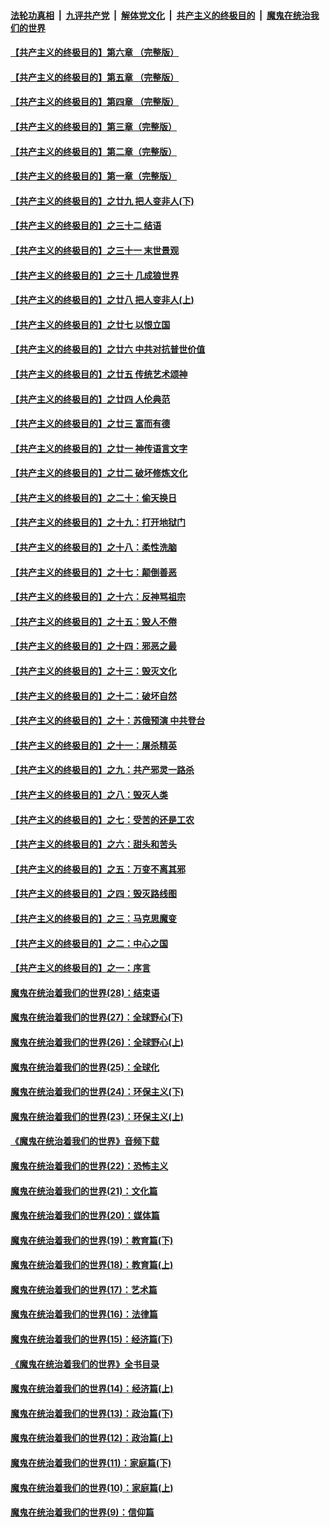 ####  [法轮功真相](../../../../basic/blob/master/README.md?t=02211439) &nbsp;|&nbsp; [九评共产党](../../../../9ping.md/blob/master/README.md?t=02211439) &nbsp;|&nbsp; [解体党文化](../../../../jtdwh.md/blob/master/README.md?t=02211439)  &nbsp;|&nbsp; [共产主义的终极目的](../../../../gczydzjmd.md/blob/master/README.md?t=02211439) &nbsp;|&nbsp; [魔鬼在统治我们的世界](../../../../mgztzwmdsj.md/blob/master/README.md?t=02211439) 

#### [【共产主义的终极目的】第六章 （完整版）](../pages/nsc422/n11428913.md?t=02211439) 

#### [【共产主义的终极目的】第五章 （完整版）](../pages/nsc422/n11428912.md?t=02211439) 

#### [【共产主义的终极目的】第四章 （完整版）](../pages/nsc422/n11428907.md?t=02211439) 

#### [【共产主义的终极目的】第三章（完整版）](../pages/nsc422/n11428848.md?t=02211439) 

#### [【共产主义的终极目的】第二章（完整版）](../pages/nsc422/n11428831.md?t=02211439) 

#### [【共产主义的终极目的】第一章（完整版）](../pages/nsc422/n11417651.md?t=02211439) 

#### [【共产主义的终极目的】之廿九 把人变非人(下)](../pages/nsc422/n11344140.md?t=02211439) 

#### [【共产主义的终极目的】之三十二 结语](../pages/nsc422/n11360535.md?t=02211439) 

#### [【共产主义的终极目的】之三十一 末世景观](../pages/nsc422/n11351129.md?t=02211439) 

#### [【共产主义的终极目的】之三十 几成狼世界](../pages/nsc422/n11348280.md?t=02211439) 

#### [【共产主义的终极目的】之廿八 把人变非人(上)](../pages/nsc422/n11340492.md?t=02211439) 

#### [【共产主义的终极目的】之廿七 以恨立国](../pages/nsc422/n11336944.md?t=02211439) 

#### [【共产主义的终极目的】之廿六 中共对抗普世价值](../pages/nsc422/n11324785.md?t=02211439) 

#### [【共产主义的终极目的】之廿五 传统艺术颂神](../pages/nsc422/n11296396.md?t=02211439) 

#### [【共产主义的终极目的】之廿四 人伦典范](../pages/nsc422/n11296397.md?t=02211439) 

#### [【共产主义的终极目的】之廿三 富而有德](../pages/nsc422/n11283598.md?t=02211439) 

#### [【共产主义的终极目的】之廿一 神传语言文字](../pages/nsc422/n11263265.md?t=02211439) 

#### [【共产主义的终极目的】之廿二 破坏修炼文化](../pages/nsc422/n11245728.md?t=02211439) 

#### [【共产主义的终极目的】之二十：偷天换日](../pages/nsc422/n11238846.md?t=02211439) 

#### [【共产主义的终极目的】之十九：打开地狱门](../pages/nsc422/n11206376.md?t=02211439) 

#### [【共产主义的终极目的】之十八：柔性洗脑](../pages/nsc422/n11199994.md?t=02211439) 

#### [【共产主义的终极目的】之十七：颠倒善恶](../pages/nsc422/n11179782.md?t=02211439) 

#### [【共产主义的终极目的】之十六：反神骂祖宗](../pages/nsc422/n11166798.md?t=02211439) 

#### [【共产主义的终极目的】之十五：毁人不倦](../pages/nsc422/n11166792.md?t=02211439) 

#### [【共产主义的终极目的】之十四：邪恶之最](../pages/nsc422/n11150249.md?t=02211439) 

#### [【共产主义的终极目的】之十三：毁灭文化](../pages/nsc422/n11135227.md?t=02211439) 

#### [【共产主义的终极目的】之十二：破坏自然](../pages/nsc422/n11135214.md?t=02211439) 

#### [【共产主义的终极目的】之十：苏俄预演 中共登台](../pages/nsc422/n11118424.md?t=02211439) 

#### [【共产主义的终极目的】之十一：屠杀精英](../pages/nsc422/n11118442.md?t=02211439) 

#### [【共产主义的终极目的】之九：共产邪灵一路杀](../pages/nsc422/n11114139.md?t=02211439) 

#### [【共产主义的终极目的】之八：毁灭人类](../pages/nsc422/n11108503.md?t=02211439) 

#### [【共产主义的终极目的】之七：受苦的还是工农](../pages/nsc422/n11101809.md?t=02211439) 

#### [【共产主义的终极目的】之六：甜头和苦头](../pages/nsc422/n11096971.md?t=02211439) 

#### [【共产主义的终极目的】之五：万变不离其邪](../pages/nsc422/n11091285.md?t=02211439) 

#### [【共产主义的终极目的】之四：毁灭路线图](../pages/nsc422/n11086284.md?t=02211439) 

#### [【共产主义的终极目的】之三：马克思魔变](../pages/nsc422/n11061941.md?t=02211439) 

#### [【共产主义的终极目的】之二：中心之国](../pages/nsc422/n11047728.md?t=02211439) 

#### [【共产主义的终极目的】之一：序言](../pages/nsc422/n11086077.md?t=02211439) 

#### [魔鬼在统治着我们的世界(28)：结束语](../pages/nsc422/n10936246.md?t=02211439) 

#### [魔鬼在统治着我们的世界(27)：全球野心(下)](../pages/nsc422/n10928319.md?t=02211439) 

#### [魔鬼在统治着我们的世界(26)：全球野心(上)](../pages/nsc422/n10900318.md?t=02211439) 

#### [魔鬼在统治着我们的世界(25)：全球化](../pages/nsc422/n10788205.md?t=02211439) 

#### [魔鬼在统治着我们的世界(24)：环保主义(下)](../pages/nsc422/n10695307.md?t=02211439) 

#### [魔鬼在统治着我们的世界(23)：环保主义(上)](../pages/nsc422/n10688613.md?t=02211439) 

#### [《魔鬼在统治着我们的世界》音频下载](../pages/nsc422/n10635553.md?t=02211439) 

#### [魔鬼在统治着我们的世界(22)：恐怖主义](../pages/nsc422/n10614727.md?t=02211439) 

#### [魔鬼在统治着我们的世界(21)：文化篇](../pages/nsc422/n10597706.md?t=02211439) 

#### [魔鬼在统治着我们的世界(20)：媒体篇](../pages/nsc422/n10586579.md?t=02211439) 

#### [魔鬼在统治着我们的世界(19)：教育篇(下)](../pages/nsc422/n10564808.md?t=02211439) 

#### [魔鬼在统治着我们的世界(18)：教育篇(上)](../pages/nsc422/n10526970.md?t=02211439) 

#### [魔鬼在统治着我们的世界(17)：艺术篇](../pages/nsc422/n10499093.md?t=02211439) 

#### [魔鬼在统治着我们的世界(16)：法律篇](../pages/nsc422/n10485969.md?t=02211439) 

#### [魔鬼在统治着我们的世界(15)：经济篇(下)](../pages/nsc422/n10469975.md?t=02211439) 

#### [《魔鬼在统治着我们的世界》全书目录](../pages/nsc422/n10464261.md?t=02211439) 

#### [魔鬼在统治着我们的世界(14)：经济篇(上)](../pages/nsc422/n10457370.md?t=02211439) 

#### [魔鬼在统治着我们的世界(13)：政治篇(下)](../pages/nsc422/n10448270.md?t=02211439) 

#### [魔鬼在统治着我们的世界(12)：政治篇(上)](../pages/nsc422/n10444576.md?t=02211439) 

#### [魔鬼在统治着我们的世界(11)：家庭篇(下)](../pages/nsc422/n10440961.md?t=02211439) 

#### [魔鬼在统治着我们的世界(10)：家庭篇(上)](../pages/nsc422/n10435448.md?t=02211439) 

#### [魔鬼在统治着我们的世界(9)：信仰篇](../pages/nsc422/n10432159.md?t=02211439) 

